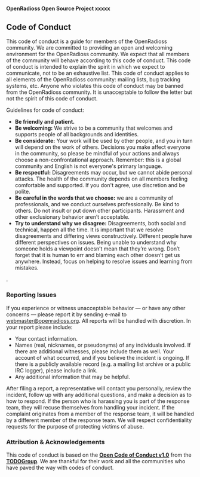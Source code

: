 #### OpenRadioss Open Source Project xxxxx

## **Code of Conduct**

This code of conduct is a guide for members of the OpenRadioss community. We are committed to providing an open and welcoming environment for the OpenRadioss community.  We expect that all members of the community will behave according to this code of conduct.  This code of conduct is intended to explain the spirit in which we expect to communicate, not to be an exhaustive list.  This code of conduct applies to all elements of the OpenRadioss community: mailing lists, bug tracking systems, etc.  Anyone who violates this code of conduct may be banned from the OpenRadioss community.  It is unacceptable to follow the letter but not the spirit of this code of conduct.

Guidelines for code of conduct:

* **Be friendly and patient.**
* **Be welcoming:** We strive to be a community that welcomes and supports people of all backgrounds and identities.
* **Be considerate:** Your work will be used by other people, and you in turn will depend on the work of others. Decisions you make affect everyone in the community, so please be mindful of your actions and always choose a non-confrontational approach. Remember: this is a global community and English is not everyone's primary language.
* **Be respectful:** Disagreements may occur, but we cannot abide personal attacks. The health of the community depends on all members feeling comfortable and supported. If you don't agree, use discretion and be polite.
* **Be careful in the words that we choose:** we are a community of professionals, and we conduct ourselves professionally. Be kind to others. Do not insult or put down other participants. Harassment and other exclusionary behavior aren’t acceptable.
* **Try to understand why we disagree:** Disagreements, both social and technical, happen all the time. It is important that we resolve disagreements and differing views constructively. Different people have different perspectives on issues. Being unable to understand why someone holds a viewpoint doesn’t mean that they’re wrong. Don’t forget that it is human to err and blaming each other doesn’t get us anywhere. Instead, focus on helping to resolve issues and learning from mistakes.
 <!--In addition, our open source community members are expected to abide by the **[OpenRadioss Acceptable Use Policy]()-->.

### Reporting Issues
If you experience or witness unacceptable behavior — or have any other concerns — please report it by sending e-mail to webmaster@openradioss.org. All reports will be handled with discretion. In your report please include:
* Your contact information.
* Names (real, nicknames, or pseudonyms) of any individuals involved. If there are additional witnesses, please include them as well. Your account of what occurred, and if you believe the incident is ongoing. If there is a publicly available record (e.g. a mailing list archive or a public IRC logger), please include a link.
* Any additional information that may be helpful.

After filing a report, a representative will contact you personally, review the incident, follow up with any additional questions, and make a decision as to how to respond. If the person who is harassing you is part of the response team, they will recuse themselves from handling your incident. If the complaint originates from a member of the response team, it will be handled by a different member of the response team. We will respect confidentiality requests for the purpose of protecting victims of abuse.

### Attribution & Acknowledgements
This code of conduct is based on the **[Open Code of Conduct v1.0](https://github.com/todogroup/opencodeofconduct)** from the **[TODOGroup](http://todogroup.org)**. We are thankful for their work and all the communities who have paved the way with codes of conduct.

